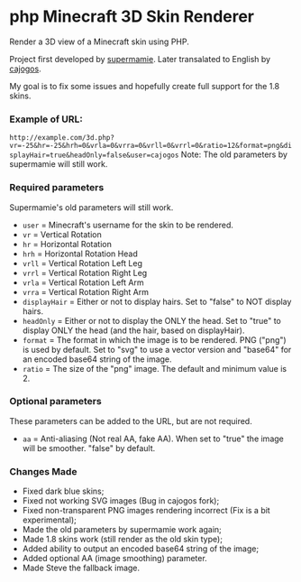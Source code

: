 php Minecraft 3D Skin Renderer
=====================

Render a 3D view of a Minecraft skin using PHP.

Project first developed by <a href="https://github.com/supermamie/php-Minecraft-3D-skin" target="_blank">supermamie</a>. Later transalated to English by <a href="https://github.com/cajogos/php-Minecraft-3D-Skin-Renderer" target="_blank">cajogos</a>.

My goal is to fix some issues and hopefully create full support for the 1.8 skins.

### Example of URL:
`http://example.com/3d.php?vr=-25&hr=-25&hrh=0&vrla=0&vrra=0&vrll=0&vrrl=0&ratio=12&format=png&displayHair=true&headOnly=false&user=cajogos`
Note: The old parameters by supermamie will still work.

### Required parameters
Supermamie's old parameters will still work.

- `user` = Minecraft's username for the skin to be rendered.
- `vr` = Vertical Rotation
- `hr` = Horizontal Rotation
- `hrh` = Horizontal Rotation Head
- `vrll` = Vertical Rotation Left Leg
- `vrrl` = Vertical Rotation Right Leg
- `vrla` = Vertical Rotation Left Arm
- `vrra` = Vertical Rotation Right Arm
- `displayHair` = Either or not to display hairs. Set to "false" to NOT display hairs.
- `headOnly` = Either or not to display the ONLY the head. Set to "true" to display ONLY the head (and the hair, based on displayHair).
- `format` = The format in which the image is to be rendered. PNG ("png") is used by default. Set to "svg" to use a vector version and "base64" for an encoded base64 string of the image.
- `ratio` = The size of the "png" image. The default and minimum value is 2.

### Optional parameters
These parameters can be added to the URL, but are not required.
- `aa` = Anti-aliasing (Not real AA, fake AA). When set to "true" the image will be smoother. "false" by default.

### Changes Made
- Fixed dark blue skins;
- Fixed not working SVG images (Bug in cajogos fork);
- Fixed non-transparent PNG images rendering incorrect (Fix is a bit experimental);
- Made the old parameters by supermamie work again;
- Made 1.8 skins work (still render as the old skin type);
- Added ability to output an encoded base64 string of the image;
- Added optional AA (image smoothing) parameter.
- Made Steve the fallback image.